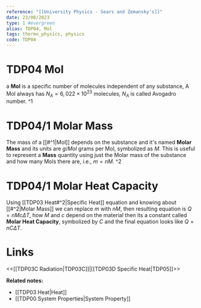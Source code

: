 ```yaml
---
reference: "[[University Physics - Sears and Zemansky's]]"
date: 23/08/2023
type: 1 #evergreen
alias: TDP04, Mol
tags: thermo_physics, physics
code: TDP04
---
```

# TDP04 Mol

a **Mol** is a specific number of molecules independent of any  substance, A Mol always has $N_A = 6,022\times 10^23$ molecules, $N_A$ is called Avogadro number. ^1

# TDP04/1 Molar Mass

The mass of a [[#^1|Mol]] depends on the substance and it's named **Molar Mass** and its units are $g/Mol$ grams per Mol, symbolized as $M$. This is useful to represent a **Mass** quantity using just the Molar mass of the substance and how many Mols there are, i.e., $m = nM$. ^2

# TDP04/1 Molar Heat Capacity

Using [[TDP03 Heat#^2|Specific Heat]] equation and knowing about [[#^2|Molar Mass]] we can replace $m$ with $nM$, then resulting equation is $Q=nMc\Delta T$, how $M$ and $c$ depend on the material then its a constant called **Molar Heat Capacity**, symbolized by $C$ and the final equation looks like $Q=nC\Delta T$.

# Links
<<[[TDP03C Radiation|TDP03C]]|[[TDP03D Specific Heat|TDP05]]>>

**Related notes:**
- [[TDP03 Heat|Heat]]
- [[TDP00 System Properties|System Property]]
